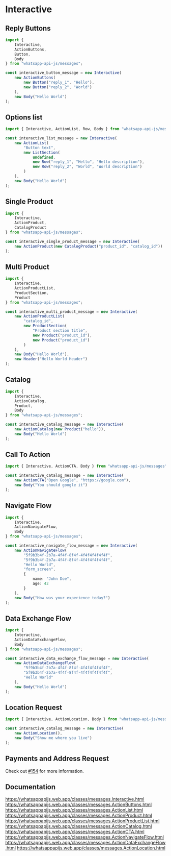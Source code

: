 # Interactive

## Reply Buttons

```ts
import {
    Interactive,
    ActionButtons,
    Button,
    Body
} from "whatsapp-api-js/messages";

const interactive_button_message = new Interactive(
    new ActionButtons(
        new Button("reply_1", "Hello"),
        new Button("reply_2", "World")
    ),
    new Body("Hello World")
);
```

## Options list

```ts
import { Interactive, ActionList, Row, Body } from "whatsapp-api-js/messages";

const interactive_list_message = new Interactive(
    new ActionList(
        "Button text",
        new ListSection(
            undefined,
            new Row("reply_1", "Hello", "Hello description"),
            new Row("reply_2", "World", "World description")
        )
    ),
    new Body("Hello World")
);
```

## Single Product

```ts
import {
    Interactive,
    ActionProduct,
    CatalogProduct
} from "whatsapp-api-js/messages";

const interactive_single_product_message = new Interactive(
    new ActionProduct(new CatalogProduct("product_id", "catalog_id"))
);
```

## Multi Product

```ts
import {
    Interactive,
    ActionProductList,
    ProductSection,
    Product
} from "whatsapp-api-js/messages";

const interactive_multi_product_message = new Interactive(
    new ActionProductList(
        "catalog_id",
        new ProductSection(
            "Product section title",
            new Product("product_id"),
            new Product("product_id")
        )
    ),
    new Body("Hello World"),
    new Header("Hello World Header")
);
```

## Catalog

```ts
import {
    Interactive,
    ActionCatalog,
    Product,
    Body
} from "whatsapp-api-js/messages";

const interactive_catalog_message = new Interactive(
    new ActionCatalog(new Product("hello")),
    new Body("Hello World")
);
```

## Call To Action

```ts
import { Interactive, ActionCTA, Body } from "whatsapp-api-js/messages";

const interactive_catalog_message = new Interactive(
    new ActionCTA("Open Google", "https://google.com"),
    new Body("You should google it")
);
```

## Navigate Flow

```ts
import {
    Interactive,
    ActionNavigateFlow,
    Body
} from "whatsapp-api-js/messages";

const interactive_navigate_flow_message = new Interactive(
    new ActionNavigateFlow(
        "5f9b3b4f-2b7a-4f4f-8f4f-4f4f4f4f4f4f",
        "5f9b3b4f-2b7a-4f4f-8f4f-4f4f4f4f4f4f",
        "Hello World",
        "form_screen",
        {
            name: "John Doe",
            age: 42
        }
    ),
    new Body("How was your experience today?")
);
```

## Data Exchange Flow

```ts
import {
    Interactive,
    ActionDataExchangeFlow,
    Body
} from "whatsapp-api-js/messages";

const interactive_data_exchange_flow_message = new Interactive(
    new ActionDataExchangeFlow(
        "5f9b3b4f-2b7a-4f4f-8f4f-4f4f4f4f4f4f",
        "5f9b3b4f-2b7a-4f4f-8f4f-4f4f4f4f4f4f",
        "Hello World"
    ),
    new Body("Hello World")
);
```

## Location Request

```ts
import { Interactive, ActionLocation, Body } from "whatsapp-api-js/messages";

const interactive_catalog_message = new Interactive(
    new ActionLocation(),
    new Body("Show me where you live")
);
```

## Payments and Address Request

Check out [#154](https://github.com/Secreto31126/whatsapp-api-js/issues/154) for more information.

## Documentation

https://whatsappapijs.web.app/classes/messages.Interactive.html
https://whatsappapijs.web.app/classes/messages.ActionButtons.html
https://whatsappapijs.web.app/classes/messages.ActionList.html
https://whatsappapijs.web.app/classes/messages.ActionProduct.html
https://whatsappapijs.web.app/classes/messages.ActionProductList.html
https://whatsappapijs.web.app/classes/messages.ActionCatalog.html
https://whatsappapijs.web.app/classes/messages.ActionCTA.html
https://whatsappapijs.web.app/classes/messages.ActionNavigateFlow.html
https://whatsappapijs.web.app/classes/messages.ActionDataExchangeFlow.html
https://whatsappapijs.web.app/classes/messages.ActionLocation.html
